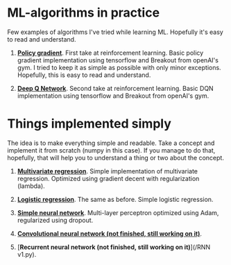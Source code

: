 # ML-algorithms in practice

Few examples of algorithms I've tried while learning ML. Hopefully it's easy to read and understand.

1. [**Policy gradient**](/Policy_gradient_breakout.py). First take at reinforcement learning. Basic policy gradient implementation using tensorflow and Breakout from openAI's gym. I tried to keep it as simple as possible with only minor exceptions. Hopefully, this is easy to read and understand.

2. [**Deep Q Network**](/DQN_Breakout.py). Second take at reinforcement learning. Basic DQN implementation using tensorflow and Breakout  from openAI's gym.


# Things implemented simply

The idea is to make everything simple and readable. Take a concept and implement it from scratch (numpy in this case). If you manage to do that, hopefully, that will help you to understand a thing or two about the concept.

1. [**Multivariate regression**](/Multivariate_regression.py). Simple implementation of multivariate regression. Optimized using gradient decent with regularization (lambda).

2. [**Logistic regression**](/Logistic_regression.py). The same as before. Simple logistic regression. 

3. [**Simple neural network**](/Neural_network_v2.py). Multi-layer perceptron optimized using Adam, regularized using dropout.

4. [**Convolutional neural network (not finished, still working on it)**](/CNN.py).

5. [**Recurrent neural network (not finished, still working on it)**](/RNN v1.py).
